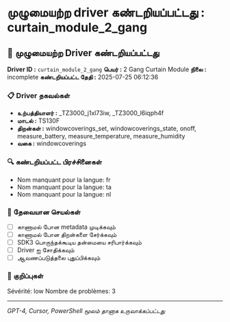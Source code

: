 # முழுமையற்ற driver கண்டறியப்பட்டது : curtain_module_2_gang

## 🚨 முழுமையற்ற Driver கண்டறியப்பட்டது

**Driver ID :** `curtain_module_2_gang`
**பெயர் :** 2 Gang Curtain Module
**நிலை :** incomplete
**கண்டறியப்பட்ட தேதி :** 2025-07-25 06:12:36

### 📋 Driver தகவல்கள்
- **உற்பத்தியாளர் :** _TZ3000_j1xl73iw, _TZ3000_l6iqph4f
- **மாடல் :** TS130F
- **திறன்கள் :** windowcoverings_set, windowcoverings_state, onoff, measure_battery, measure_temperature, measure_humidity
- **வகை :** windowcoverings

### 🔍 கண்டறியப்பட்ட பிரச்சினைகள்
- Nom manquant pour la langue: fr
- Nom manquant pour la langue: ta
- Nom manquant pour la langue: nl

### 🎯 தேவையான செயல்கள்
- [ ] காணாமல் போன metadata முடிக்கவும்
- [ ] காணாமல் போன திறன்களை சேர்க்கவும்
- [ ] SDK3 பொருந்தக்கூடிய தன்மையை சரிபார்க்கவும்
- [ ] Driver ஐ சோதிக்கவும்
- [ ] ஆவணப்படுத்தலை புதுப்பிக்கவும்

### 📝 குறிப்புகள்
Sévérité: low
Nombre de problèmes: 3

---
*GPT-4, Cursor, PowerShell மூலம் தானாக உருவாக்கப்பட்டது*

